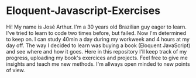 # Eloquent-Javascript-Exercises
Hi! My name is José Arthur. I'm a 30 years old Brazilian guy eager to learn.
I've tried to learn to code two times before, but failed. Now I'm determined to keep on.
I can study 40min a day during my workweek and 4 hours at my day off. 
The way I decided to learn was buying a book (Eloquent JavaScript) and see where and how it goes.
Here in this repository I'll keep track of my progress, uploading my book's exercices and projects.
Feel free to give me insights and teach me new methods. I'm allways open minded to new points of view.
